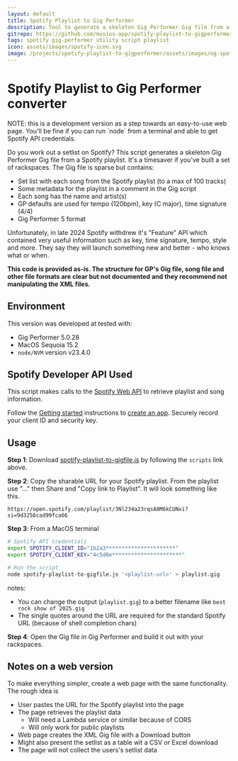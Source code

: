 ```yaml
---
layout: default
title: Spotify Playlist to Gig Performer
description: Tool to generate a skeleton Gig Performer Gig file from a Spotify playlist
gitrepo: https://github.com/musios-app/spotify-playlist-to-gigperformer
tags: spotify gig-performer utility script playlist
icon: assets/images/spotify-icon.svg
image: /projects/spotify-playlist-to-gigperformer/assets/images/og-spotify-playlist-to-gigperformer.svg
---
```


# Spotify Playlist to Gig Performer converter

<div class="alert alert-danger" role="alert">
    NOTE: this is a development version as a step towards an easy-to-use web page. 
    You'll be fine if you can run `node` from a terminal and able to get Spotify API credentials.
</div>

Do you work out a setlist on Spotify? This script generates a skeleton Gig Performer Gig file from a Spotify playlist. It's a timesaver if you've built a set of rackspaces.  The Gig file is sparse but contains:

* Set list with each song from the Spotify playlist (to a max of 100 tracks)
* Some metadata for the playlist in a comment in the Gig script
* Each song has the name and artist(s)
* GP defaults are used for tempo (120bpm), key (C major), time signature (4/4)
* Gig Performer 5 format

Unfortunately, in late 2024 Spotify withdrew it's "Feature" API which contained very useful information such as key, time signature, tempo, style and more. They say they will launch something new and better - who knows what or when. 

**This code is provided as-is. The structure for GP's Gig file, song file and other file formats are clear but not documented and they recommend not manipulating the XML files.**

## Environment

This version was developed at tested with:

* Gig Performer 5.0.28
* MacOS Sequoia 15.2
* `node/NVM` version v23.4.0

## Spotify Developer API Used

This script makes calls to the [Spotify Web API](https://developer.spotify.com/documentation/web-api) to retrieve playlist and song information.

Follow the [Getting started](https://developer.spotify.com/documentation/web-api) instructions to [create an app](https://developer.spotify.com/documentation/web-api/concepts/apps). Securely record your client ID and security key.


## Usage

**Step 1**: Download [spotify-playlist-to-gigfile.js](https://raw.githubusercontent.com/andrewjhunt/spotify-playlist-to-gigperformer/refs/heads/main/scripts/spotify-playlist-to-gigfile.js?token=GHSAT0AAAAAAC5BQWVQIXWSLFRZM24QJXIGZ4HLEMQ) by following the `scripts` link above.

**Step 2**: Copy the sharable URL for your Spotify playlist. From the playlist use "..." then Share and "Copy link to Playlist". It will look something like this.

`https://open.spotify.com/playlist/3Nl234a23rqsA8M6kCUNxi?si=9d3256cad99fca66`

**Step 3**: From a MacOS terminal

```bash
# Spotify API credentials
export SPOTIFY_CLIENT_ID="1b2a3**********************"
export SPOTIFY_CLIENT_KEY="4c5d6e**********************"

# Run the script
node spotify-playlist-to-gigfile.js '<playlist-url>' > playlist.gig
```

notes:

* You can change the output (`playlist.gig`) to a better filename like `best rock show of 2025.gig`
* The single quotes around the URL are required for the standard Spotify URL (because of shell completion chars)

**Step 4**: Open the Gig file in Gig Performer and build it out with your rackspaces.


## Notes on a web version

To make everything simpler, create a web page with the same functionality. The rough idea is 

* User pastes the URL for the Spotify playlist into the page
* The page retrieves the playlist data
  * Will need a Lambda service or similar because of CORS
  * Will only work for public playlists
* Web page creates the XML Gig file with a Download button
* Might also present the setlist as a table wit a CSV or Excel download
* The page will not collect the users's setlist data
